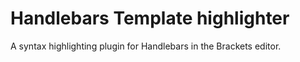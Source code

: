 Handlebars Template highlighter
===============================

A syntax highlighting plugin for Handlebars in the Brackets editor.
